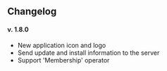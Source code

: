 ## Changelog
#### v. 1.8.0
+ New application icon and logo
+ Send update and install information to the server
+ Support 'Membership' operator